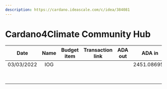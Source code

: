 ```yaml
---
description: https://cardano.ideascale.com/c/idea/384081
---
```


# Cardano4Climate Community Hub

<table><thead><tr><th>Date</th><th align="center">Name</th><th data-type="select">Budget item</th><th align="center">Transaction link</th><th align="center">ADA out</th><th align="center">ADA in</th><th align="center">Balance</th></tr></thead><tbody><tr><td>03/03/2022</td><td align="center">IOG</td><td></td><td align="center"></td><td align="center"></td><td align="center">2451.086957</td><td align="center">2451.086957</td></tr><tr><td></td><td align="center"></td><td></td><td align="center"></td><td align="center"></td><td align="center"></td><td align="center"></td></tr><tr><td></td><td align="center"></td><td></td><td align="center"></td><td align="center"></td><td align="center"></td><td align="center"></td></tr><tr><td></td><td align="center"></td><td></td><td align="center"></td><td align="center"></td><td align="center"></td><td align="center"></td></tr><tr><td></td><td align="center"></td><td></td><td align="center"></td><td align="center"></td><td align="center"></td><td align="center"></td></tr><tr><td></td><td align="center"></td><td></td><td align="center"></td><td align="center"></td><td align="center"></td><td align="center"></td></tr><tr><td></td><td align="center"></td><td></td><td align="center"></td><td align="center"></td><td align="center"></td><td align="center"></td></tr><tr><td></td><td align="center"></td><td></td><td align="center"></td><td align="center"></td><td align="center"></td><td align="center"></td></tr><tr><td></td><td align="center"></td><td></td><td align="center"></td><td align="center"></td><td align="center"></td><td align="center"></td></tr></tbody></table>
